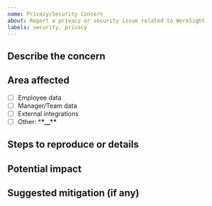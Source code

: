 ```yaml
---
name: Privacy/Security Concern
about: Report a privacy or security issue related to WorkSight
labels: security, privacy
---
```


## Describe the concern

<!-- What privacy or security issue have you observed? -->

## Area affected

- [ ] Employee data
- [ ] Manager/Team data
- [ ] External integrations
- [ ] Other: \***\*\_\_\*\***

## Steps to reproduce or details

<!-- How did you notice this? Any steps to reproduce? -->

## Potential impact

<!-- What risks or consequences could this cause? -->

## Suggested mitigation (if any)

<!-- Any ideas for how this could be addressed? -->
